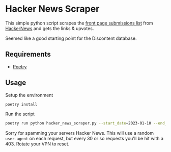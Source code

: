# Hacker News Scraper

This simple python script scrapes the [front page submissions list](https://news.ycombinator.com/lists) from [HackerNews](https://news.ycombinator.com/news) and gets the links & upvotes.

Seemed like a good starting point for the Discontent database.

## Requirements

- [Poetry](https://python-poetry.org)

## Usage

Setup the environment

```bash
poetry install
```

Run the script

```bash
poetry run python hacker_news_scraper.py --start_date=2023-01-10 --end_date=2023-01-29
```

Sorry for spamming your servers Hacker News. This will use a random `user-agent` on each request, but every 30 or so requests you'll be hit with a 403. Rotate your VPN to reset.
